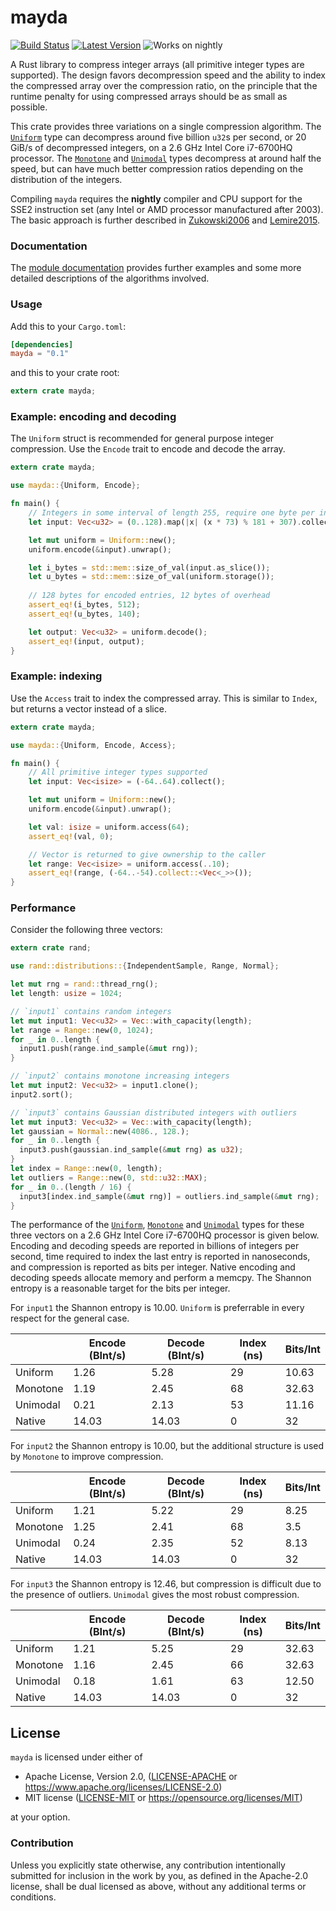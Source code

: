 # mayda

[![Build Status](https://travis-ci.org/harharkh/mayda.svg)](https://travis-ci.org/harharkh/mayda)
[![Latest Version](https://img.shields.io/crates/v/mayda.svg)](https://crates.io/crates/mayda)
![Works on nightly](https://img.shields.io/badge/works%20on-nightly-lightgrey.svg)

A Rust library to compress integer arrays (all primitive integer types are
supported). The design favors decompression speed and the ability to index the
compressed array over the compression ratio, on the principle that the runtime
penalty for using compressed arrays should be as small as possible.

This crate provides three variations on a single compression algorithm. The
[`Uniform`] type can decompress around five billion `u32`s per second, or 20
GiB/s of decompressed integers, on a 2.6 GHz Intel Core i7-6700HQ processor.
The [`Monotone`] and [`Unimodal`] types decompress at around half the speed,
but can have much better compression ratios depending on the distribution of
the integers.

Compiling `mayda` requires the **nightly** compiler and CPU support for the
SSE2 instruction set (any Intel or AMD processor manufactured after 2003). The
basic approach is further described in [Zukowski2006] and [Lemire2015].

### Documentation

The [module documentation][docs] provides further examples and some more
detailed descriptions of the algorithms involved.

### Usage

Add this to your `Cargo.toml`:

```toml
[dependencies]
mayda = "0.1"
```

and this to your crate root:

```rust
extern crate mayda;
```

### Example: encoding and decoding

The `Uniform` struct is recommended for general purpose integer compression.
Use the `Encode` trait to encode and decode the array.

```rust
extern crate mayda;

use mayda::{Uniform, Encode};

fn main() {
	// Integers in some interval of length 255, require one byte per integer
	let input: Vec<u32> = (0..128).map(|x| (x * 73) % 181 + 307).collect();

	let mut uniform = Uniform::new();
	uniform.encode(&input).unwrap();

	let i_bytes = std::mem::size_of_val(input.as_slice());
	let u_bytes = std::mem::size_of_val(uniform.storage());
	
	// 128 bytes for encoded entries, 12 bytes of overhead
	assert_eq!(i_bytes, 512);
	assert_eq!(u_bytes, 140);

	let output: Vec<u32> = uniform.decode();
	assert_eq!(input, output);
}
```

### Example: indexing

Use the `Access` trait to index the compressed array. This is similar to `Index`,
but returns a vector instead of a slice.

```rust
extern crate mayda;

use mayda::{Uniform, Encode, Access};

fn main() {
	// All primitive integer types supported
	let input: Vec<isize> = (-64..64).collect();

	let mut uniform = Uniform::new();
	uniform.encode(&input).unwrap();

	let val: isize = uniform.access(64);
	assert_eq!(val, 0);

	// Vector is returned to give ownership to the caller
	let range: Vec<isize> = uniform.access(..10);
	assert_eq!(range, (-64..-54).collect::<Vec<_>>());
}
```

### Performance

Consider the following three vectors:
```rust
extern crate rand;

use rand::distributions::{IndependentSample, Range, Normal};

let mut rng = rand::thread_rng();
let length: usize = 1024;

// `input1` contains random integers
let mut input1: Vec<u32> = Vec::with_capacity(length);
let range = Range::new(0, 1024);
for _ in 0..length {
  input1.push(range.ind_sample(&mut rng));
}

// `input2` contains monotone increasing integers
let mut input2: Vec<u32> = input1.clone();
input2.sort();

// `input3` contains Gaussian distributed integers with outliers
let mut input3: Vec<u32> = Vec::with_capacity(length);
let gaussian = Normal::new(4086., 128.);
for _ in 0..length {
  input3.push(gaussian.ind_sample(&mut rng) as u32);
}
let index = Range::new(0, length);
let outliers = Range::new(0, std::u32::MAX);
for _ in 0..(length / 16) {
  input3[index.ind_sample(&mut rng)] = outliers.ind_sample(&mut rng);
}
```

The performance of the [`Uniform`], [`Monotone`] and [`Unimodal`] types for
these three vectors on a 2.6 GHz Intel Core i7-6700HQ processor is given below.
Encoding and decoding speeds are reported in billions of integers per second,
time required to index the last entry is reported in nanoseconds, and
compression is reported as bits per integer. Native encoding and decoding
speeds allocate memory and perform a memcpy. The Shannon entropy is a
reasonable target for the bits per integer.

For `input1` the Shannon entropy is 10.00. `Uniform` is preferrable in every
respect for the general case.

|          | Encode (BInt/s) | Decode (BInt/s) | Index (ns) | Bits/Int |
|----------|-----------------|-----------------|------------|----------|
| Uniform  |       1.26      |       5.28      |     29     |   10.63  |
| Monotone |       1.19      |       2.45      |     68     |   32.63  |
| Unimodal |       0.21      |       2.13      |     53     |   11.16  |
| Native   |      14.03      |      14.03      |      0     |    32    |

For `input2` the Shannon entropy is 10.00, but the additional structure is used
by `Monotone` to improve compression.

|          | Encode (BInt/s) | Decode (BInt/s) | Index (ns) | Bits/Int |
|----------|-----------------|-----------------|------------|----------|
| Uniform  |       1.21      |       5.22      |     29     |   8.25   |
| Monotone |       1.25      |       2.41      |     68     |    3.5   |
| Unimodal |       0.24      |       2.35      |     52     |   8.13   |
| Native   |      14.03      |      14.03      |      0     |    32    |

For `input3` the Shannon entropy is 12.46, but compression is difficult due to
the presence of outliers. `Unimodal` gives the most robust compression.

|          | Encode (BInt/s) | Decode (BInt/s) | Index (ns) | Bits/Int |
|----------|-----------------|-----------------|------------|----------|
| Uniform  |       1.21      |       5.25      |     29     |   32.63  |
| Monotone |       1.16      |       2.45      |     66     |   32.63  |
| Unimodal |       0.18      |       1.61      |     63     |   12.50  |
| Native   |      14.03      |      14.03      |      0     |    32    |

## License

`mayda` is licensed under either of

 * Apache License, Version 2.0, ([LICENSE-APACHE](LICENSE-APACHE) or https://www.apache.org/licenses/LICENSE-2.0)
 * MIT license ([LICENSE-MIT](LICENSE-MIT) or https://opensource.org/licenses/MIT)

at your option.

### Contribution

Unless you explicitly state otherwise, any contribution intentionally submitted
for inclusion in the work by you, as defined in the Apache-2.0 license, shall
be dual licensed as above, without any additional terms or conditions.

[//]: #
   [`Uniform`]: <https://harharkh.github.io/mayda/mayda/uniform/index.html>
   [`Monotone`]: <https://harharkh.github.io/mayda/mayda/monotone/index.html>
   [`Unimodal`]: <https://harharkh.github.io/mayda/mayda/unimodal/index.html>
   [Zukowski2006]: <https://dx.doi.org/10.1109/ICDE.2006.150>
   [Lemire2015]: <https://arxiv.org/abs/1401.6399>
   [docs]: <https://harharkh.github.io/mayda/mayda/index.html>
   [Apache-2.0]: <https://www.apache.org/licenses/LICENSE-2.0>
   [MIT]: <https://opensource.org/licenses/MIT>
